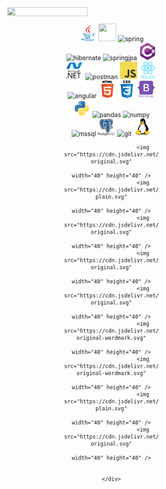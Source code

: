 <div align="center"><img width="60%" height="70%" src="https://dezinebrainz.com/images/web-design-gif.gif"
        height="175px" />
    <div style="margin-left: 290px;">
        <p align="center"> <a> <img
                    src="https://raw.githubusercontent.com/devicons/devicon/master/icons/java/java-original.svg"
                    alt="java" width="40" height="40" /> </a>
            <img src="https://cdn.jsdelivr.net/gh/devicons/devicon/icons/angularjs/angularjs-original.svg" width="40"
                height="40" />
            <img src="https://www.vectorlogo.zone/logos/springio/springio-icon.svg" alt="spring" width="40"
                height="40" /> </a> <a>
                <img src="https://design.jboss.org/hibernate/logo/final/hibernate_icon_whitebkg_256px.png"
                    alt="hibernate" width="40" height="40" /> <a>
                    <img src="https://turreta.com/wp-content/uploads/2017/01/spring-boot-project-logo.png"
                        alt="springjpa" width="45" height="45" /> </a> <a>
                    <img src="https://raw.githubusercontent.com/devicons/devicon/master/icons/csharp/csharp-original.svg"
                        alt="csharp" width="40" height="40" /> </a> <a>
                    <img src="https://raw.githubusercontent.com/devicons/devicon/master/icons/dot-net/dot-net-original-wordmark.svg"
                        alt="dotnet" width="40" height="40" /> </a> <a>
                    <img src="https://www.vectorlogo.zone/logos/getpostman/getpostman-icon.svg" alt="postman" width="40"
                        height="40" /> </a> <a>
                    <!--- <img src="https://cdn.auth0.com/blog/aspnet-core-web-apis/swagger.png" alt="swagger" width="45" height="45" /> </a>  ---><a>
                        <img src="https://raw.githubusercontent.com/devicons/devicon/master/icons/javascript/javascript-original.svg"
                            alt="javascript" width="40" height="40" /> </a> <a>
                        <img src="https://raw.githubusercontent.com/devicons/devicon/master/icons/react/react-original-wordmark.svg"
                            alt="react" width="40" height="40" /> </a> <a>
                        <img src="https://angular.io/assets/images/logos/angular/angular.svg" alt="angular" width="40"
                            height="40" /> </a> <a>
                        <!--- <img src="https://raw.githubusercontent.com/devicons/devicon/master/icons/redux/redux-original.svg" alt="redux" width="40" height="40" /> </a>  ---><a>
                            <img src="https://raw.githubusercontent.com/devicons/devicon/master/icons/html5/html5-original-wordmark.svg"
                                alt="html5" width="40" height="40" /> </a> <a>
                            <img src="https://raw.githubusercontent.com/devicons/devicon/master/icons/css3/css3-original-wordmark.svg"
                                alt="css3" width="40" height="40" /> </a> <a>
                            <img src="https://raw.githubusercontent.com/devicons/devicon/master/icons/bootstrap/bootstrap-plain-wordmark.svg"
                                alt="bootstrap" width="40" height="40" /> </a> <a>
                            <img src="https://raw.githubusercontent.com/devicons/devicon/master/icons/python/python-original.svg"
                                alt="python" width="40" height="40" /> </a> <a>
                            <img src="https://numfocus.org/wp-content/uploads/2016/07/pandas-logo-300.png" alt="pandas"
                                width="50" height="40" /> </a> <a>
                            <img src="https://www.kindpng.com/picc/m/750-7501316_in-order-to-show-how-holoviews-works-well.png"
                                alt="numpy" width="50" height="40" /> </a> <a>
                            <!-- <img src="https://encrypted-tbn0.gstatic.com/images?q=tbn:ANd9GcQjXOGZERa-SeysZD_UTK71pHMTdpkEeBuWGKzcjxqQwm1aBL5JVPMq4yCJKhgBnsoj&usqp=CAU        " alt="folium" width="40" height="40" />  -->
                        </a>
                        <img src="https://www.svgrepo.com/show/303229/microsoft-sql-server-logo.svg" alt="mssql"
                            width="40" height="40" />
                    </a> <a>
                        <img src="https://raw.githubusercontent.com/devicons/devicon/master/icons/postgresql/postgresql-original-wordmark.svg"
                            alt="postgresql" width="40" height="40" /> </a> <a>
                        <img src="https://www.vectorlogo.zone/logos/git-scm/git-scm-icon.svg" alt="git" width="40"
                            height="40" /> </a> <a>
                        <img src="https://raw.githubusercontent.com/devicons/devicon/master/icons/linux/linux-original.svg"
                            alt="linux" width="40" height="40" />

                        <img src="https://cdn.jsdelivr.net/gh/devicons/devicon/icons/canva/canva-original.svg"
                            width="40" height="40" />
                        <img src="https://cdn.jsdelivr.net/gh/devicons/devicon/icons/filezilla/filezilla-plain.svg"
                            width="40" height="40" />
                        <img src="https://cdn.jsdelivr.net/gh/devicons/devicon/icons/github/github-original.svg"
                            width="40" height="40" />
                        <img src="https://cdn.jsdelivr.net/gh/devicons/devicon/icons/intellij/intellij-original.svg"
                            width="40" height="40" />
                        <img src="https://cdn.jsdelivr.net/gh/devicons/devicon/icons/mysql/mysql-original.svg"
                            width="40" height="40" />
                        <img src="https://cdn.jsdelivr.net/gh/devicons/devicon/icons/mongodb/mongodb-original-wordmark.svg"
                            width="40" height="40" />
                        <img src="https://cdn.jsdelivr.net/gh/devicons/devicon/icons/nodejs/nodejs-original-wordmark.svg"
                            width="40" height="40" />
                        <img src="https://cdn.jsdelivr.net/gh/devicons/devicon/icons/premierepro/premierepro-plain.svg"
                            width="40" height="40" />
                        <img src="https://cdn.jsdelivr.net/gh/devicons/devicon/icons/raspberrypi/raspberrypi-original.svg"
                            width="40" height="40" />


    </div>
</div>
